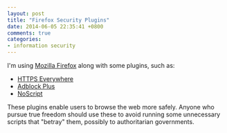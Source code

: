 ```yaml
---
layout: post
title: "Firefox Security Plugins"
date: 2014-06-05 22:35:41 +0800
comments: true
categories: 
- information security
---
```


I'm using [Mozilla Firefox] along with some plugins, such as:

- [HTTPS Everywhere]
- [Adblock Plus]
- [NoScript]

These plugins enable users to browse the web more safely.  Anyone who
pursue true freedom should use these to avoid running some unnecessary
scripts that "betray" them, possibly to authoritarian governments.

[Mozilla Firefox]: https://www.mozilla.org/en-US/firefox/new/ "Mozilla Firefox"

[HTTPS Everywhere]: https://www.eff.org/https-everywhere/rulesets "HTTPS Everywhere"

[Adblock Plus]: https://adblockplus.org/ "Adblock Plus"

[NoScript]: http://noscript.net/ "NoScript"

<!-- vim:se tw=70: -->
